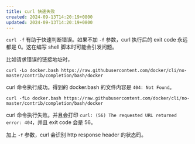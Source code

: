 ```yaml
---
title: curl 快速失败
created: 2024-09-13T14:20:19+0800
updated: 2024-09-13T14:20:19+0800
---
```



`curl -f` 有助于快速判断错误。如果不加 `-f` 参数，curl 执行后的 exit code 永远都是 0。这在编写 shell 脚本时可能会引发问题。

比如请求错误的链接地址时，

`curl -Lo docker.bash https://raw.githubusercontent.com/docker/cli/no-master/contrib/completion/bash/docker`

curl 命令执行成功。得到的 docker.bash 的文件内容是 `404: Not Found`。

`curl -fLo docker.bash https://raw.githubusercontent.com/docker/cli/no-master/contrib/completion/bash/docker`

curl 命令执行失败。并且会打印 `curl: (56) The requested URL returned error: 404`，并且 exit code 会是 56。

加上 `-f` 参数，curl 会识别 http response header 的状态码。
